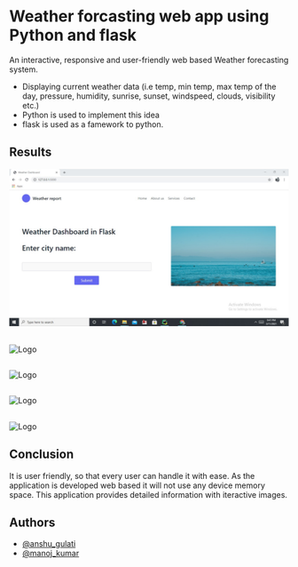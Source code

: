 
# Weather forcasting web app using Python and flask


An interactive, responsive and user-friendly web based Weather forecasting system.
- Displaying current weather data (i.e temp, min temp, max temp of the day, pressure, humidity, sunrise, sunset, windspeed, clouds, visibility etc.)
- Python is used to implement this idea
- flask is used as a famework to python.


## Results
![Logo](https://raw.githubusercontent.com/Anshu-Gulati/Weather-forecasting-web-app/master/WhatsApp%20Image%202021-03-11%20at%209.48.10%20PM.jpeg)

##

![Logo](https://i.postimg.cc/ZKz3rq4F/image.png)

##

![Logo](https://i.postimg.cc/Ss0QwJZg/image.png)
##

![Logo](https://i.postimg.cc/K8rRxvyQ/image.png)

##

![Logo](https://i.postimg.cc/5tsqgWn9/image.png)

## Conclusion

It is user friendly, so that every user can handle it with ease. As the application
is developed web based it will not use any device memory space.
This application provides detailed information with iteractive images.
## Authors

- [@anshu_gulati](https://github.com/Anshu-Gulati)
- [@manoj_kumar](maansingh6660@gmail.com)

